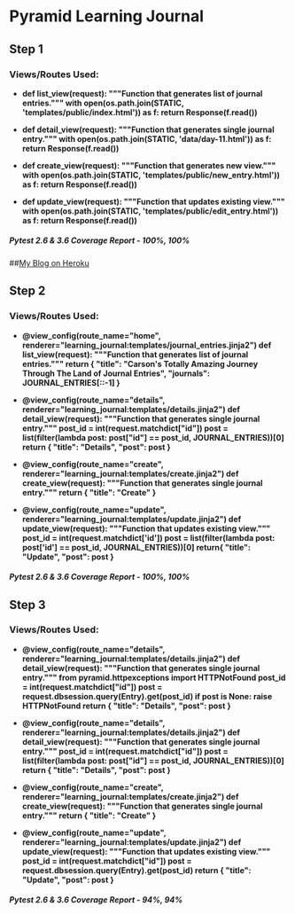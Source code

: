 # Pyramid Learning Journal

## Step 1

### Views/Routes Used:

* **def list_view(request):
    """Function that generates list of journal entries."""
    with open(os.path.join(STATIC, 'templates/public/index.html')) as f:
        return Response(f.read())**

* **def detail_view(request):
    """Function that generates single journal entry."""
    with open(os.path.join(STATIC, 'data/day-11.html')) as f:
        return Response(f.read())**

* **def create_view(request):
    """Function that generates new view."""
    with open(os.path.join(STATIC, 'templates/public/new_entry.html')) as f:
        return Response(f.read())**

* **def update_view(request):
    """Function that updates existing view."""
    with open(os.path.join(STATIC, 'templates/public/edit_entry.html')) as f:
        return Response(f.read())**


##### Pytest 2.6 & 3.6 Coverage Report - 100%, 100%


##[My Blog on Heroku](https://carson-tech-blog-fun-times.herokuapp.com/)

## Step 2

### Views/Routes Used:

* **@view_config(route_name="home", renderer="learning_journal:templates/journal_entries.jinja2")
def list_view(request):
    """Function that generates list of journal entries."""
    return {
        "title": "Carson's Totally Amazing Journey Through The Land of Journal Entries",
        "journals": JOURNAL_ENTRIES[::-1]
    }**

* **@view_config(route_name="details", renderer="learning_journal:templates/details.jinja2")
def detail_view(request):
    """Function that generates single journal entry."""
    post_id = int(request.matchdict["id"])
    post = list(filter(lambda post: post["id"] == post_id, JOURNAL_ENTRIES))[0]
    return {
        "title": "Details",
        "post": post
    }**

* **@view_config(route_name="create", renderer="learning_journal:templates/create.jinja2")
def create_view(request):
    """Function that generates single journal entry."""
    return {
        "title": "Create"
        }**

* **@view_config(route_name="update", renderer="learning_journal:templates/update.jinja2")
def update_view(request):
    """Function that updates existing view."""
    post_id = int(request.matchdict['id'])
    post = list(filter(lambda post: post['id'] == post_id, JOURNAL_ENTRIES))[0]
    return{
        "title": "Update",
        "post": post
    }**

##### Pytest 2.6 & 3.6 Coverage Report - 100%, 100%


## Step 3

### Views/Routes Used:

* **@view_config(route_name="details", renderer="learning_journal:templates/details.jinja2")
def detail_view(request):
    """Function that generates single journal entry."""
    from pyramid.httpexceptions import HTTPNotFound
    post_id = int(request.matchdict["id"])
    post = request.dbsession.query(Entry).get(post_id)
    if post is None:
        raise HTTPNotFound
    return {
        "title": "Details",
        "post": post
    }**

* **@view_config(route_name="details", renderer="learning_journal:templates/details.jinja2")
def detail_view(request):
    """Function that generates single journal entry."""
    post_id = int(request.matchdict["id"])
    post = list(filter(lambda post: post["id"] == post_id, JOURNAL_ENTRIES))[0]
    return {
        "title": "Details",
        "post": post
    }**

* **@view_config(route_name="create", renderer="learning_journal:templates/create.jinja2")
def create_view(request):
    """Function that generates single journal entry."""
    return {
        "title": "Create"
    }**

* **@view_config(route_name="update", renderer="learning_journal:templates/update.jinja2")
def update_view(request):
    """Function that updates existing view."""
    post_id = int(request.matchdict["id"])
    post = request.dbsession.query(Entry).get(post_id)
    return {
        "title": "Update",
        "post": post
    }**

##### Pytest 2.6 & 3.6 Coverage Report - 94%, 94%
